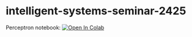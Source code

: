 # intelligent-systems-seminar-2425

Perceptron notebook: [![Open In Colab](https://colab.research.google.com/assets/colab-badge.svg)](https://colab.research.google.com/github/Faiail/intelligent-systems-seminar-2425/blob/main/perceptron.ipynb)

